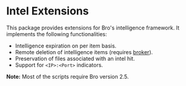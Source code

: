 # Intel Extensions

This package provides extensions for Bro's intelligence framework. It implements the following functionalities:

 * Intelligence expiration on per item basis.
 * Remote deletion of intelligence items (requires [broker](https://github.com/bro/broker)).
 * Preservation of files associated with an intel hit.
 * Support for `<IP>:<Port>` indicators.

**Note:** Most of the scripts require Bro version 2.5.
